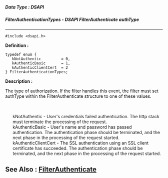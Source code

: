 ##### Data Type : DSAPI
##### FilterAuthenticationTypes - DSAPI FilterAuthenticate authType
---
```
#include <dsapi.h>
```

**Definition :**
```
typedef enum {
   kNotAuthentic         = 0,
   kAuthenticBasic       = 1,
   kAuthenticClientCert  = 2
} FilterAuthenticationTypes;
```

**Description :**

The type of authorization.  If the filter handles this event, the filter must set authType within the FilterAuthenticate structure to one of these values.
<ul><br>
<br>
kNotAuthentic	- User's credentials failed authentication. The http stack must terminate the processing of the request. <br>
kAuthenticBasic	- User's name and password has passed authentication. The authentication phase should be terminated, and the next phase in the processing of the request started.<br>
kAuthenticClientCert	- The SSL authentication using an SSL client certificate has succeeded. The authentication phase should be terminated, and the next phase in the processing of the request started.</ul>



**See Also :**
[FilterAuthenticate](/domino-c-api-docs/reference/Data/FilterAuthenticate)
---
